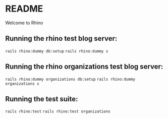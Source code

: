 # README

Welcome to Rhino

## Running the rhino test blog server:

`rails rhino:dummy db:setup`
`rails rhino:dummy s`

## Running the rhino organizations test blog server:

`rails rhino:dummy organizations db:setup`
`rails rhino:dummy organizations s`

## Running the test suite:

`rails rhino:test`
`rails rhino:test organizations`
